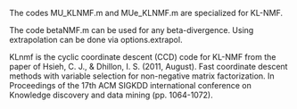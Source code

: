 The codes MU_KLNMF.m and MUe_KLNMF.m are specialized for KL-NMF. 

The code betaNMF.m can be used for any beta-divergence. Using extrapolation can be done via options.extrapol. 

KLnmf is the cyclic coordinate descent (CCD) code for KL-NMF from the paper of Hsieh, C. J., & Dhillon, I. S. (2011, August). Fast coordinate descent methods with variable selection for non-negative matrix factorization. In Proceedings of the 17th ACM SIGKDD international conference on Knowledge discovery and data mining (pp. 1064-1072).
